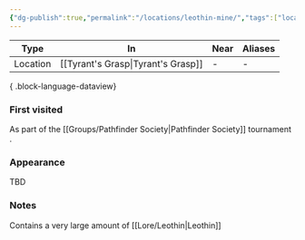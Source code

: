 ```yaml
---
{"dg-publish":true,"permalink":"/locations/leothin-mine/","tags":["location"],"dgShowBacklinks":true,"dgShowLocalGraph":true,"noteIcon":"location","created":"2024-01-06T13:13:21.147+01:00","updated":"2024-01-18T22:33:35.953+01:00"}
---
```


| Type     | In                 | Near | Aliases |
| -------- | ------------------ | ---- | ------- |
| Location | [[Tyrant's Grasp\|Tyrant's Grasp]] | \-   | \-      |

{ .block-language-dataview}
### First visited
As part of the [[Groups/Pathfinder Society\|Pathfinder Society]] tournament .
### Appearance
TBD
### Notes
Contains a very large amount of [[Lore/Leothin\|Leothin]]